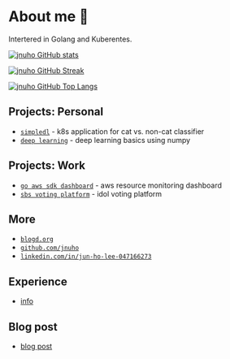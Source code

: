 # About me 🌊

Intertered in Golang and Kuberentes.

[![jnuho GitHub stats](https://github-readme-stats.vercel.app/api?username=jnuho&show_icons=true&rank_icon=percentile&show=reviews,prs_merged,prs_merged_percentage)](https://github.com/jnuho)

[![jnuho GitHub Streak](https://streak-stats.demolab.com?user=jnuho&theme=github-light)](https://github.com/jnuho)

[![jnuho GitHub Top Langs](https://github-readme-stats.vercel.app/api/top-langs/?username=jnuho)](https://github.com/jnuho)

## Projects: Personal

- [`simpledl`](https://blogd.org/projects/) - k8s application for cat vs. non-cat classifier
- [`deep learning`](https://github.com/jnuho/deeplearning.ai) - deep learning basics using numpy

## Projects: Work

- [`go aws sdk dashboard`](projects/goproject) - aws resource monitoring dashboard
- [`sbs voting platform`](projects/voting) - idol voting platform


## More

- <a href="https://blogd.org" target="_blank">`blogd.org`</a>
- <a href="https://github.com/jnuho" target="_blank">`github.com/jnuho`</a>
- <a href="https://www.linkedin.com/in/jun-ho-lee-047166273/" target="_blank">`linkedin.com/in/jun-ho-lee-047166273`</a>


## Experience

* [info](experience)

## Blog post

* [blog post](blog)
